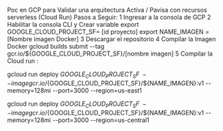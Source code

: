 Poc en GCP para Validar una arquitectura Activa / Pavisa con recursos serverless (Cloud Run)
Pasos a Seguir:
1 Ingresar a la consola de GCP
2 Habilitar la consola CLI y Crear variable export GOOGLE_CLOUD_PROJECT_SF= [id proyecto] export NAME_IMAGEN = [Nombre imagen Docker]
3 Descargar el repositorio
4 Compilar la Imagen Docker  gcloud builds submit --tag gcr.io/${GOOGLE_CLOUD_PROJECT_SF}/[nombre imagen]
5 Compilar la Cloud run :

gcloud run deploy ${GOOGLE_CLOUD_PROJECT_SF} \
--image gcr.io/${GOOGLE_CLOUD_PROJECT_SF}/${NAME_IMAGEN}:v1 --memory=128mi --port=3000 --region=us-east1

gcloud run deploy ${GOOGLE_CLOUD_PROJECT_SF} \
--image gcr.io/${GOOGLE_CLOUD_PROJECT_SF}/${NAME_IMAGEN}:v1 --memory=128mi --port=3000 --region=us-central1
